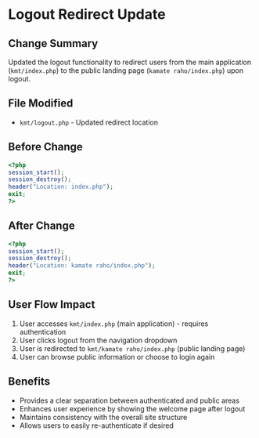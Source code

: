 # Logout Redirect Update

## Change Summary
Updated the logout functionality to redirect users from the main application (`kmt/index.php`) to the public landing page (`kamate raho/index.php`) upon logout.

## File Modified
- `kmt/logout.php` - Updated redirect location

## Before Change
```php
<?php
session_start();
session_destroy();
header("Location: index.php");
exit;
?>
```

## After Change
```php
<?php
session_start();
session_destroy();
header("Location: kamate raho/index.php");
exit;
?>
```

## User Flow Impact
1. User accesses `kmt/index.php` (main application) - requires authentication
2. User clicks logout from the navigation dropdown
3. User is redirected to `kmt/kamate raho/index.php` (public landing page)
4. User can browse public information or choose to login again

## Benefits
- Provides a clear separation between authenticated and public areas
- Enhances user experience by showing the welcome page after logout
- Maintains consistency with the overall site structure
- Allows users to easily re-authenticate if desired